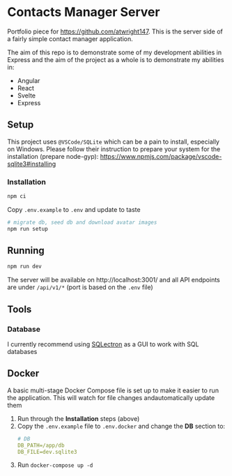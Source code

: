 # Contacts Manager Server

Portfolio piece for https://github.com/atwright147. This is the server side of a fairly simple contact manager application.

The aim of this repo is to demonstrate some of my development abilities in Express and the aim of the project as a whole is to
demonstrate my abilities in:

* Angular
* React
* Svelte
* Express

## Setup

This project uses `@VSCode/SQLite` which can be a pain to install, especially on Windows. Please follow their instruction to prepare your
system for the installation (prepare node-gyp): https://www.npmjs.com/package/vscode-sqlite3#installing

### Installation

```sh
npm ci
```

Copy `.env.example` to `.env` and update to taste

```sh
# migrate db, seed db and download avatar images
npm run setup
```

## Running

```sh
npm run dev
```

The server will be available on http://localhost:3001/ and all API endpoints are under `/api/v1/*` (port is based on the `.env` file)

## Tools

### Database

I currently recommend using [SQLectron](https://sqlectron.github.io/) as a GUI to work with SQL databases

## Docker

A basic multi-stage Docker Compose file is set up to make it easier to run the application. This will watch for file changes andautomatically update them

1. Run through the **Installation** steps (above)
1. Copy the `.env.example` file to `.env.docker` and change the **DB** section to:
    ```yaml
    # DB
    DB_PATH=/app/db
    DB_FILE=dev.sqlite3
    ```
1. Run `docker-compose up -d`
